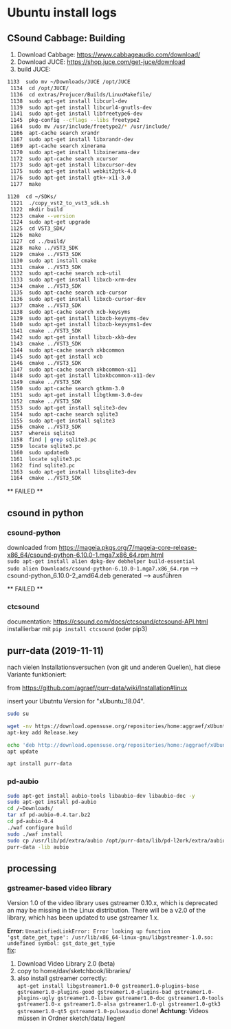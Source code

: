 # Ubuntu install logs

## CSound Cabbage: Building

1. Download Cabbage: https://www.cabbageaudio.com/download/  
2. Download JUCE: https://shop.juce.com/get-juce/download
3. build JUCE:  
``` bash
1133  sudo mv ~/Downloads/JUCE /opt/JUCE
 1134  cd /opt/JUCE/
 1136  cd extras/Projucer/Builds/LinuxMakefile/
 1138  sudo apt-get install libcurl-dev
 1139  sudo apt-get install libcurl4-gnutls-dev
 1141  sudo apt-get install libfreetype6-dev
 1145  pkg-config --cflags --libs freetype2
 1164  sudo mv /usr/include/freetype2/* /usr/include/
 1166  apt-cache search xrandr
 1167  sudo apt-get install libxrandr-dev
 1169  apt-cache search xinerama
 1170  sudo apt-get install libxinerama-dev
 1172  sudo apt-cache search xcursor
 1173  sudo apt-get install libxcursor-dev
 1175  sudo apt-get install webkit2gtk-4.0
 1176  sudo apt-get install gtk+-x11-3.0
 1177  make
```

``` bash
1120  cd ~/SDKs/
 1121  ./copy_vst2_to_vst3_sdk.sh 
 1122  mkdir build
 1123  cmake --version
 1124  sudo apt-get upgrade
 1125  cd VST3_SDK/
 1126  make
 1127  cd ../build/
 1128  make ../VST3_SDK
 1129  cmake ../VST3_SDK
 1130  sudo apt install cmake
 1131  cmake ../VST3_SDK
 1132  sudo apt-cache search xcb-util
 1133  sudo apt-get install libxcb-xrm-dev
 1134  cmake ../VST3_SDK
 1135  sudo apt-cache search xcb-cursor
 1136  sudo apt-get install libxcb-cursor-dev
 1137  cmake ../VST3_SDK
 1138  sudo apt-cache search xcb-keysyms
 1139  sudo apt-get install libxcb-keysyms-dev
 1140  sudo apt-get install libxcb-keysyms1-dev
 1141  cmake ../VST3_SDK
 1142  sudo apt-get install libxcb-xkb-dev
 1143  cmake ../VST3_SDK
 1144  sudo apt-cache search xkbcommon
 1145  sudo apt-get install xcb
 1146  cmake ../VST3_SDK
 1147  sudo apt-cache search xkbcommon-x11
 1148  sudo apt-get install libxkbcommon-x11-dev
 1149  cmake ../VST3_SDK
 1150  sudo apt-cache search gtkmm-3.0
 1151  sudo apt-get install libgtkmm-3.0-dev
 1152  cmake ../VST3_SDK
 1153  sudo apt-get install sqlite3-dev
 1154  sudo apt-cache search sqlite3
 1155  sudo apt-get install sqlite3
 1156  cmake ../VST3_SDK
 1157  whereis sqlite3
 1158  find | grep sqlite3.pc
 1159  locate sqlite3.pc
 1160  sudo updatedb
 1161  locate sqlite3.pc
 1162  find sqlite3.pc
 1163  sudo apt-get install libsqlite3-dev
 1164  cmake ../VST3_SDK

```

** FAILED **

## csound in python
### csound-python

downloaded from https://mageia.pkgs.org/7/mageia-core-release-x86_64/csound-python-6.10.0-1.mga7.x86_64.rpm.html  
`sudo apt-get install alien dpkg-dev debhelper build-essential`  
`sudo alien Downloads/csound-python-6.10.0-1.mga7.x86_64.rpm` --> csound-python_6.10.0-2_amd64.deb generated --> ausführen  

** FAILED **

### ctcsound
documentation: https://csound.com/docs/ctcsound/ctcsound-API.html
installierbar mit `pip install ctcsound` (oder pip3)

## purr-data (2019-11-11)

nach vielen Installationsversuchen (von git und anderen Quellen), hat diese Variante funktioniert:

from https://github.com/agraef/purr-data/wiki/Installation#linux

insert your Ubutntu Version for "xUbuntu_18.04".
``` bash
sudo su

wget -nv https://download.opensuse.org/repositories/home:aggraef/xUbuntu_18.04/Release.key
apt-key add Release.key

echo 'deb http://download.opensuse.org/repositories/home:/aggraef/xUbuntu_18.04/ /' > /etc/apt/sources.list.d/home:aggraef.list
apt update

apt install purr-data
```

### pd-aubio

``` bash
sudo apt-get install aubio-tools libaubio-dev libaubio-doc -y
sudo apt-get install pd-aubio
cd /~Downloads/
tar xf pd-aubio-0.4.tar.bz2
cd pd-aubio-0.4
./waf configure build
sudo ./waf install
sudo cp /usr/lib/pd/extra/aubio /opt/purr-data/lib/pd-l2ork/extra/aubio
purr-data -lib aubio
```


## processing

### gstreamer-based video library
Version 1.0 of the video library uses gstreamer 0.10.x, which is deprecated an may be missing in the Linux distribution. There will be a v2.0 of the library, which has been updated to use gstreamer 1.x.  

**Error:** `UnsatisfiedLinkError: Error looking up function 'gst_date_get_type': /usr/lib/x86_64-linux-gnu/libgstreamer-1.0.so: undefined symbol: gst_date_get_type`  
[fix](https://github.com/processing/processing-video/releases/tag/r6-v2.0-beta4):  
1. Download Video Library 2.0 (beta)  
2. copy to home/dav/sketchbook/libraries/  
3. also install gstreamer correctly:  
 `apt-get install libgstreamer1.0-0 gstreamer1.0-plugins-base gstreamer1.0-plugins-good gstreamer1.0-plugins-bad gstreamer1.0-plugins-ugly gstreamer1.0-libav gstreamer1.0-doc gstreamer1.0-tools gstreamer1.0-x gstreamer1.0-alsa gstreamer1.0-gl gstreamer1.0-gtk3 gstreamer1.0-qt5 gstreamer1.0-pulseaudio`
done! **Achtung:** Videos müssen in Ordner sketch/data/ liegen!



